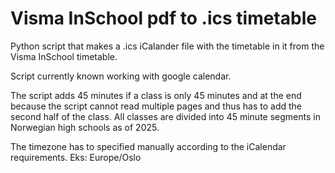 # Visma InSchool pdf to .ics timetable
Python script that makes a .ics iCalander file with the timetable in it from the Visma InSchool timetable. 

Script currently known working with google calendar. 

The script adds 45 minutes if a class is only 45 minutes and at the end because the script cannot read multiple pages and thus has to add the second half of the class. All classes are divided into 45 minute segments in Norwegian high schools as of 2025. 

The timezone has to specified manually according to the iCalendar requirements. Eks: Europe/Oslo
